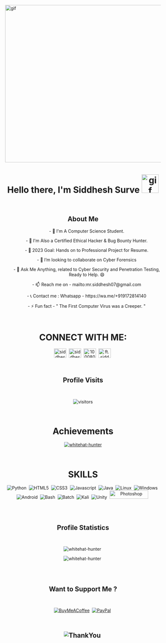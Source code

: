 
<p>
    <img align="center" alt="gif" src="https://media.tenor.com/54mjjpuowCgAAAAC/ninjala-jane.gif" width="1015" height="510"/>
</p>

<p>
<h1 align="center"><b>Hello there, I'm Siddhesh Surve <img alt="gif" src="https://emojipedia-us.s3.amazonaws.com/source/noto-emoji-animations/344/waving-hand_light-skin-tone_1f44b-1f3fb_1f3fb.gif" width="55" height="60"/></b></h1>
</p>


<br>

<h2 align="center">About Me</h2>

<ul align="center">- 🔭 I'm A Computer Science Student.</ul>
<ul align="center">- 🌱 I'm Also a Certified Ethical Hacker & Bug Bounty Hunter.</ul>
<ul align="center">- 🎯 2023 Goal: Hands on to Professional Project for Resume.</ul>
<ul align="center">- 👯 I’m looking to collaborate on Cyber Forensics</ul>
<ul align="center">- 💬 Ask Me Anything, related to Cyber Security and Penetration Testing, Ready to Help. 😄</ul>
<ul align="center">- 📫 Reach me on - mailto:mr.siddhesh07@gmail.com </ul>
<ul align="center">-  📞 Contact me : Whatsapp - https://wa.me/+919172814140</ul>
<ul align="center">- ⚡ Fun fact  -  " The First Computer Virus was a Creeper. "</ul>

<br>

<h1 align="center">CONNECT WITH ME: </h1>

<p align="center">
<a href="https://twitter.com/siddhes66941635" target="blank"><img align="center" src="https://raw.githubusercontent.com/rahuldkjain/github-profile-readme-generator/master/src/images/icons/Social/twitter.svg" alt="siddhes66941635" height="30" width="40" /></a>&nbsp;
<a href="https://linkedin.com/in/siddhesh-surve-785387231" target="blank"><img align="center" src="https://raw.githubusercontent.com/rahuldkjain/github-profile-readme-generator/master/src/images/icons/Social/linked-in-alt.svg" alt="siddhesh-surve-785387231" height="30" width="40" /></a>&nbsp;
<a href="https://fb.com/100080158616594" target="blank"><img align="center" src="https://raw.githubusercontent.com/rahuldkjain/github-profile-readme-generator/master/src/images/icons/Social/facebook.svg" alt="100080158616594" height="30" width="40" /></a>&nbsp;
<a href="https://instagram.com/ft.siddhesh" target="blank"><img align="center" src="https://raw.githubusercontent.com/rahuldkjain/github-profile-readme-generator/master/src/images/icons/Social/instagram.svg" alt="ft.siddhesh" height="30" width="40" /></a>&nbsp;
</p>


<br>

<h2 align="center"> Profile Visits </h2>

<br>

<p align="center">
    <img align="center" alt="visitors" src="https://profile-counter.glitch.me/WhiteHat-Hunter/count.svg" />
</p>

<br>

<h1 align="center">Achievements</h1>

<p align="center"> <a href="https://github.com/ryo-ma/github-profile-trophy"><img src="https://github-profile-trophy.vercel.app/?username=whitehat-hunter" alt="whitehat-hunter" /></a> </p>

<br>

<h1 align="center">SKILLS</h1>

<p align="center">
<img src="https://img.shields.io/badge/Python-3776AB?style=for-the-badge&logo=python&logoColor=white" alt="Python"/>&nbsp;
<img src="https://img.shields.io/badge/HTML5-E34F26?style=for-the-badge&logo=html5&logoColor=white" alt="HTML5"/>&nbsp;
<img src="https://img.shields.io/badge/CSS3-1572B6?style=for-the-badge&logo=css3&logoColor=white" alt="CSS3"/>&nbsp;
<img src="https://img.shields.io/badge/JavaScript-F7DF1E?style=for-the-badge&logo=javascript&logoColor=black" alt="Javascript"/>&nbsp;
<img src="https://img.shields.io/badge/Java-ED8B00?style=for-the-badge&logo=java&logoColor=white" alt="Java"/>&nbsp;
<img src="https://img.shields.io/badge/Linux-FCC624?style=for-the-badge&logo=linux&logoColor=black" alt="Linux"/>&nbsp;
<img src="https://img.shields.io/badge/Windows-0078D6?style=for-the-badge&logo=windows&logoColor=white" alt="Windows"/>&nbsp;
<img src="https://img.shields.io/badge/Android-3DDC84?style=for-the-badge&logo=android&logoColor=white" alt="Android"/>&nbsp; 
<img src="https://img.shields.io/badge/GNU%20Bash-4EAA25?style=for-the-badge&logo=GNU%20Bash&logoColor=white" alt="Bash"/>&nbsp;
<img src="https://img.shields.io/badge/windows%20terminal-4D4D4D?style=for-the-badge&logo=windows%20terminal&logoColor=white" alt="Batch"/>&nbsp;
<img src="https://img.shields.io/badge/Kali_Linux-557C94?style=for-the-badge&logo=kali-linux&logoColor=white" alt="Kali"/>&nbsp;
<img src="https://img.shields.io/badge/Unity-100000?style=for-the-badge&logo=unity&logoColor=white" alt="Unity"/>&nbsp;
<img src="https://aleen42.github.io/badges/src/photoshop.svg" width="125" height="27" alt="Photoshop"/>&nbsp;
</p>

<br>
<br>

<h2 align="center"> Profile Statistics </h2>

<br>

<p align="center"><img src="https://github-readme-stats.vercel.app/api/top-langs?username=whitehat-hunter&show_icons=true&locale=en&layout=compact" alt="whitehat-hunter" />&nbsp;</p>
<p align="center"><img src="https://github-readme-stats.vercel.app/api?username=whitehat-hunter&show_icons=true&locale=en" alt="whitehat-hunter" />&nbsp;</p>

<br>
<br>

<h2 align="center">Want to Support Me ?</h2>

<br>

<p align="center">
<a href="https://www.buymeacoffee.com/mrsiddhesh" target="blank"><img src="https://img.shields.io/badge/Buy_Me_A_Coffee-FFDD00?style=for-the-badge&logo=buy-me-a-coffee&logoColor=black" alt="BuyMeACoffee"/></a>&nbsp;
<a href="https://www.paypal.me/mrsiddhesh07" target="blank"><img src="https://img.shields.io/badge/PayPal-00457C?style=for-the-badge&logo=paypal&logoColor=white" alt="PayPal"/></a>&nbsp;
</p>

<br>


<h2 align="center">
<img src="https://email.uplers.com/blog/wp-content/uploads/2017/08/ThankYou-Email-Engagement-Thumbnail.jpg" alt="ThankYou"/>&nbsp;
</h2>

<br>
